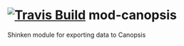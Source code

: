 <a href='https://travis-ci.org/shinken-monitoring/mod-canopsis'><img src='https://api.travis-ci.org/shinken-monitoring/mod-canopsis.svg?branch=master' alt='Travis Build'></a>
mod-canopsis
============

Shinken module for exporting data to Canopsis
